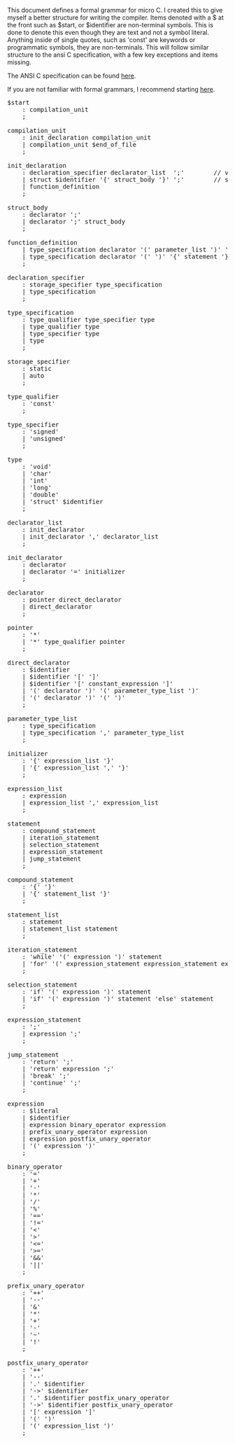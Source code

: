 This document defines a formal grammar for micro C.
I created this to give myself a better structure for writing the compiler.
Items denoted with a $ at the front such as $start, or $identifier are non-terminal symbols.
This is done to denote this even though they are text and not a symbol literal. Anything inside of single quotes, such
as
'const' are keywords or programmatic symbols, they are non-terminals.
This will follow similar structure to the ansi C specification, with a few key exceptions and items missing.

The ANSI C specification can be found [here](https://www.lysator.liu.se/c/ANSI-C-grammar-y.html#declaration).

If you are not familiar with formal grammars,
I recommend starting [here](https://en.wikipedia.org/wiki/Formal_grammar).

<pre>
$start
    : compilation_unit
    ;

compilation_unit
    : init_declaration compilation_unit 
    | compilation_unit $end_of_file
    ;

init_declaration
    : declaration_specifier declarator_list  ';'        // variable declaration
    | struct $identifier '{' struct_body '}' ';'        // struct definition
    | function_definition 
    ;

struct_body 
    : declarator ';'
    | declarator ';' struct_body
    ;

function_definition
    | type_specification declarator '(' parameter_list ')' '{' statement '}'
    | type_specification declarator '(' ')' '{' statement '}' ';'
    ;

declaration_specifier
    : storage_specifier type_specification 
    | type_specification
    ;

type_specification
    : type_qualifier type_specifier type 
    | type_qualifier type
    | type_specifier type
    | type
    ;

storage_specifier 
    : static
    | auto
    ;

type_qualifier
    : 'const'
    ;

type_specifier
    : 'signed'
    | 'unsigned'
    ;

type
    : 'void'
    | 'char'
    | 'int'
    | 'long'
    | 'double'
    | 'struct' $identifier
    ;

declarator_list
    : init_declarator
    | init_declarator ',' declarator_list
    ;

init_declarator
    : declarator 
    | declarator '=' initializer
    ;

declarator
    : pointer direct_declarator
    | direct_declarator
    ;

pointer
    : '*' 
    | '*' type_qualifier pointer                       
    ;

direct_declarator 
    : $identifier
    | $identifier '[' ']'                             
    | $identifier '[' constant_expression ']'          
    | '(' declarator ')' '(' parameter_type_list ')'    
    | '(' declarator ')' '(' ')'                      
    ;
    
parameter_type_list 
    : type_specification
    | type_specification ',' parameter_type_list
    ;

initializer
    : '{' expression_list '}'
    | '{' expression_list ',' '}'
    ;
    
expression_list
	: expression
	| expression_list ',' expression_list
	;

statement
    : compound_statement
    | iteration_statement
    | selection_statement
    | expression_statement
    | jump_statement
    ;

compound_statement
    : '{' '}'
    | '{' statement_list '}'
    ;

statement_list
    : statement
    | statement_list statement
    ;

iteration_statement
    : 'while' '(' expression ')' statement
    | 'for' '(' expression_statement expression_statement expression ')' statement
    ;

selection_statement
    : 'if' '(' expression ')' statement
    | 'if' '(' expression ')' statement 'else' statement
    ;

expression_statement
	: ';'
	| expression ';'
	;

jump_statement
    : 'return' ';'
    | 'return' expression ';'
    | 'break' ';'
    | 'continue' ';'
    ;
    
expression
    : $literal
    | $identifier
    | expression binary_operator expression
    | prefix_unary_operator expression
    | expression postfix_unary_operator
    | '(' expression ')'
    ;

binary_operator
    : '='
    | '+'   
    | '-'
    | '*'
    | '/' 
    | '%'
    | '=='
    | '!=' 
    | '<'
    | '>'
    | '<='
    | '>='
    | '&&'
    | '||'
    ;

prefix_unary_operator
    : '++'
    | '--'
    | '&'
    | '*'
    | '+'
    | '-'
    | '~'
    | '!'
    ;

postfix_unary_operator
    : '++'
    | '--'
    | '.' $identifier
    | '->' $identifier
    | '.' $identifier postfix_unary_operator
    | '->' $identifier postfix_unary_operator
    | '[' expression ']'
    | '(' ')'
    | '(' expression_list ')'
    ;

    

</pre>
